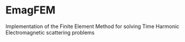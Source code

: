 # EmagFEM
Implementation of the Finite Element Method for solving Time Harmonic Electromagnetic scattering problems
